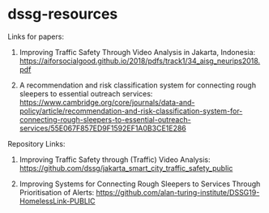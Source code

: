 # dssg-resources
Links for papers:

1. Improving Traffic Safety Through Video Analysis in Jakarta, Indonesia:
https://aiforsocialgood.github.io/2018/pdfs/track1/34_aisg_neurips2018.pdf

2. A recommendation and risk classification system for connecting rough sleepers to essential outreach services:
https://www.cambridge.org/core/journals/data-and-policy/article/recommendation-and-risk-classification-system-for-connecting-rough-sleepers-to-essential-outreach-services/55E067F857ED9F1592EF1A0B3CE1E286


Repository Links: 
1. Improving Traffic Safety through (Traffic) Video Analysis:
   https://github.com/dssg/jakarta_smart_city_traffic_safety_public
   
2. Improving Systems for Connecting Rough Sleepers to Services Through Prioritisation of Alerts:
   https://github.com/alan-turing-institute/DSSG19-HomelessLink-PUBLIC
 
